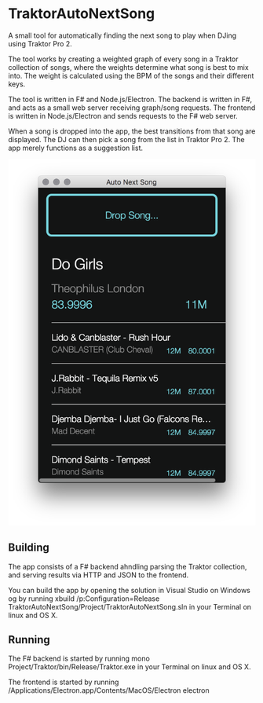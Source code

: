 # TraktorAutoNextSong
A small tool for automatically finding the next song to play when DJing using Traktor Pro 2.

The tool works by creating a weighted graph of every song in a Traktor collection of songs, where the weights determine what song is best to mix into. 
The weight is calculated using the BPM of the songs and their different keys. 

The tool is written in F# and Node.js/Electron. The backend is written in F#, and acts as a small web server receiving graph/song requests. 
The frontend is written in Node.js/Electron and sends requests to the F# web server.

When a song is dropped into the app, the best transitions from that song are displayed. 
The DJ can then pick a song from the list in Traktor Pro 2. The app merely functions as a suggestion list.

![Screenshot](/screenshot.png) 

## Building
The app consists of a F# backend ahndling parsing the Traktor collection, and serving results via HTTP and JSON to the frontend. 

You can build the app by opening the solution in Visual Studio on Windows og by running
	xbuild /p:Configuration=Release TraktorAutoNextSong/Project/TraktorAutoNextSong.sln
in your Terminal on linux and OS X.

## Running
The F# backend is started by running 
	mono Project/Traktor/bin/Release/Traktor.exe
in your Terminal on linux and OS X. 

The frontend is started by running
	/Applications/Electron.app/Contents/MacOS/Electron electron